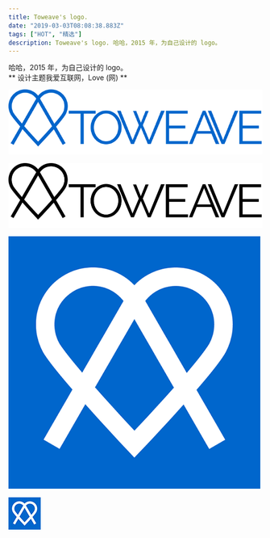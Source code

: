 ```yaml
---
title: Toweave's logo.
date: "2019-03-03T08:08:38.883Z"
tags: ["HOT", "精选"]
description: Toweave's logo. 哈哈，2015 年，为自己设计的 logo。
---
```


哈哈，2015 年，为自己设计的 logo。  
** 设计主题我爱互联网，Love (网) **

![Toweave-logo-blue](./logo-blue.png)

![Toweave-logo-960](./logo-960.png)

![Toweave-logo-500x500](./logo-500x500.png)

![Toweave-logo-64x64](./logo_64_64.jpg)
